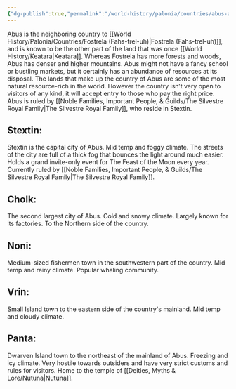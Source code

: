```yaml
---
{"dg-publish":true,"permalink":"/world-history/palonia/countries/abus-ah-boos/"}
---
```



Abus is the neighboring country to [[World History/Palonia/Countries/Fostrela (Fahs-trel-uh)\|Fostrela (Fahs-trel-uh)]], and is known to be the other part of the land that was once [[World History/Keatara\|Keatara]]. Whereas Fostrela has more forests and woods, Abus has denser and higher mountains. Abus might not have a fancy school or bustling markets, but it certainly has an abundance of resources at its disposal. The lands that make up the country of Abus are some of the most natural resource-rich in the world. However the country isn’t very open to visitors of any kind, it will accept entry to those who pay the right price. Abus is ruled by [[Noble Families, Important People, & Guilds/The Silvestre Royal Family\|The Silvestre Royal Family]], who reside in Stextin.

  

## Stextin:

Stextin is the capital city of Abus. Mid temp and foggy climate. The streets of the city are full of a thick fog that bounces the light around much easier. Holds a grand invite-only event for The Feast of the Moon every year. Currently ruled by [[Noble Families, Important People, & Guilds/The Silvestre Royal Family\|The Silvestre Royal Family]].

  

## Cholk:

The second largest city of Abus. Cold and snowy climate. Largely known for its factories. To the Northern side of the country.

  

## Noni:

Medium-sized fishermen town in the southwestern part of the country. Mid temp and rainy climate. Popular whaling community.

  

## Vrin:

Small Island town to the eastern side of the country's mainland. Mid temp and cloudy climate.

  

## Panta:

Dwarven Island town to the northeast of the mainland of Abus. Freezing and icy climate. Very hostile towards outsiders and have very strict customs and rules for visitors. Home to the temple of [[Deities, Myths & Lore/Nutuna\|Nutuna]].

